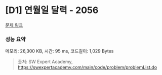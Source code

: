 # [D1] 연월일 달력 - 2056 

[문제 링크](https://swexpertacademy.com/main/code/problem/problemDetail.do?contestProbId=AV5QLkdKAz4DFAUq) 

### 성능 요약

메모리: 26,300 KB, 시간: 95 ms, 코드길이: 1,029 Bytes



> 출처: SW Expert Academy, https://swexpertacademy.com/main/code/problem/problemList.do